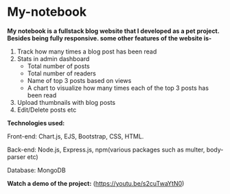 # My-notebook
**My notebook is a fullstack blog website that I developed as a pet project. Besides being fully responsive. some other features of the website is-**

1. Track how many times a blog post has been read
2. Stats in admin dashboard
   * Total number of posts
   * Total number of readers
   * Name of top 3 posts based on views
   * A chart to visualize how many times each of the top 3 posts has been read
3. Upload thumbnails with blog posts
4. Edit/Delete posts etc

**Technologies used:**

Front-end: Chart.js, EJS, Bootstrap, CSS, HTML.

Back-end: Node.js, Express.js, npm(various packages such as multer, body-parser etc)

Database: MongoDB

**Watch a demo of the project:** (https://youtu.be/s2cuTwaYtN0)
